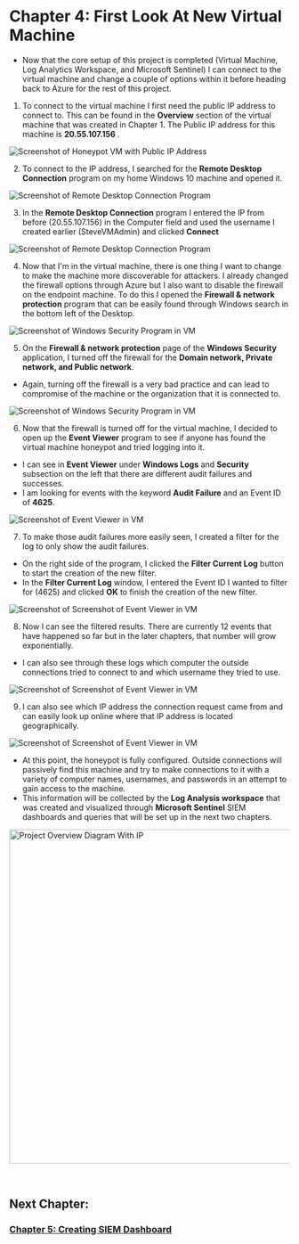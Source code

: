 # Chapter 4: First Look At New Virtual Machine

- Now that the core setup of this project is completed (Virtual Machine, Log Analytics Workspace, and Microsoft Sentinel) I can connect to the virtual machine and change a couple of options within it before heading back to Azure for the rest of this project.

1. To connect to the virtual machine I first need the public IP address to connect to. This can be found in the **Overview** section of the virtual machine that was created in Chapter 1. The Public IP address for this machine is **20.55.107.156** .

![Screenshot of Honeypot VM with Public IP Address](https://raw.githubusercontent.com/skghprofile/Microsoft-Azure-SIEM-Project/main/images/c4-img1.PNG)

2. To connect to the IP address, I searched for the **Remote Desktop Connection** program on my home Windows 10 machine and opened it.

![Screenshot of Remote Desktop Connection Program](https://raw.githubusercontent.com/skghprofile/Microsoft-Azure-SIEM-Project/main/images/c4-img2.PNG)

3. In the **Remote Desktop Connection** program I entered the IP from before (20.55.107.156) in the Computer field and used the username I created earlier (SteveVMAdmin) and clicked **Connect**

![Screenshot of Remote Desktop Connection Program](https://raw.githubusercontent.com/skghprofile/Microsoft-Azure-SIEM-Project/main/images/c4-img3.PNG)

4. Now that I'm in the virtual machine, there is one thing I want to change to make the machine more discoverable for attackers. I already changed the firewall options through Azure but I also want to disable the firewall on the endpoint machine. To do this I opened the **Firewall & network protection** program that can be easily found through Windows search in the bottom left of the Desktop.

![Screenshot of Windows Security Program in VM](https://raw.githubusercontent.com/skghprofile/Microsoft-Azure-SIEM-Project/main/images/c4-img4.PNG)

5. On the **Firewall & network protection** page of the **Windows Security** application, I turned off the firewall for the **Domain network, Private network, and Public network**.
- Again, turning off the firewall is a very bad practice and can lead to compromise of the machine or the organization that it is connected to.

![Screenshot of Windows Security Program in VM](https://raw.githubusercontent.com/skghprofile/Microsoft-Azure-SIEM-Project/main/images/c4-img5.PNG)

6. Now that the firewall is turned off for the virtual machine, I decided to open up the **Event Viewer** program to see if anyone has found the virtual machine honeypot and tried logging into it.
- I can see in **Event Viewer** under **Windows Logs** and **Security** subsection on the left that there are different audit failures and successes.
- I am looking for events with the keyword **Audit Failure** and an Event ID of **4625**.

![Screenshot of Event Viewer in VM](https://raw.githubusercontent.com/skghprofile/Microsoft-Azure-SIEM-Project/main/images/c4-img6.PNG)

7. To make those audit failures more easily seen, I created a filter for the log to only show the audit failures.
- On the right side of the program, I clicked the **Filter Current Log** button to start the creation of the new filter.
- In the **Filter Current Log** window, I entered the Event ID I wanted to filter for (4625) and clicked **OK** to finish the creation of the new filter.

![Screenshot of Screenshot of Event Viewer in VM](https://raw.githubusercontent.com/skghprofile/Microsoft-Azure-SIEM-Project/main/images/c4-img7.PNG)

8. Now I can see the filtered results. There are currently 12 events that have happened so far but in the later chapters, that number will grow exponentially.
- I can also see through these logs which computer the outside connections tried to connect to and which username they tried to use.

![Screenshot of Screenshot of Event Viewer in VM](https://raw.githubusercontent.com/skghprofile/Microsoft-Azure-SIEM-Project/main/images/c4-img8.PNG)

9. I can also see which IP address the connection request came from and can easily look up online where that IP address is located geographically.

![Screenshot of Screenshot of Event Viewer in VM](https://raw.githubusercontent.com/skghprofile/Microsoft-Azure-SIEM-Project/main/images/c4-img9.PNG)

- At this point, the honeypot is fully configured. Outside connections will passively find this machine and try to make connections to it with a variety of computer names, usernames, and passwords in an attempt to gain access to the machine.
- This information will be collected by the **Log Analysis workspace** that was created and visualized through **Microsoft Sentinel** SIEM dashboards and queries that will be set up in the next two chapters.

<img src="https://raw.githubusercontent.com/skghprofile/Microsoft-Azure-SIEM-Project/main/images/AzureVMOverviewWIP.PNG" alt="Project Overview Diagram With IP" width="600">

&nbsp;

## Next Chapter: 
### [Chapter 5: Creating SIEM Dashboard](https://github.com/skghprofile/Microsoft-Azure-SIEM-Project/blob/main/chapters/Chapter5_CreatingSIEMDashboard.md)